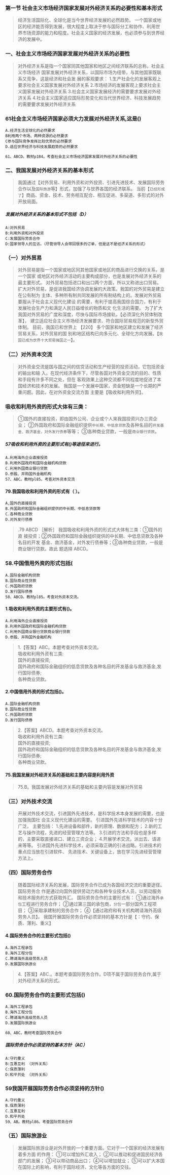 ### 第一节 社会主义市场经济国家发展对外经济关系的必要性和基本形式
>   经济生活国际化、全球化是当今世界经济发展的必然趋势。
    一个国家或地区的经济能否得到发展，很大程度上取决于参与国际分工和协作、利用世
    界市场资源的能力和程度。社会主义国家的经济发展，也必须参与到世界经济的发展中。

### 一、社会主义市场经济国家发展对外经济关系的必要性
>   对外经济关系是指一个国家同其他国家和地区之间经济联系的总称。社会主义市场经济
国家发展对外经济关系，以国际市场为纽带，与其他国家既联系又竞争，这是经济和社会发
展的客观要求：
    1.生产社会化的发展客观上要求社会主义国家发展对外经济关系
    2.市场经济的发展客观上要求社会主义国家发展对外经济关系
    3.社会主义国家发展经济的需要要求发展对外经济关系
    4.社会主义国家适应国际形势变化和当代世界经济、科技发展趋势的需要要求发展对外经济关系

### 61社会主义市场经济国家必须大力发展对外经济关系,这是()
    A.经济生活全球化的必然要求
    B利用两个市场、两种资源的必然要求
    C参与国际竞争发挥比较优势的必然要求
    D.适应世界经济与科技发展趋势的必然要求
    
    61、ABCD。教材p184。考查社会主义市场经济国家发展对外经济关系的必要性
    
### 二、我国发展对外经济关系的基本形式
>   我国通过【对外贸易、利用外资和对外投资、引进先进技术、发展国际劳务合作以及`国际旅游`等】形式，加强了与世界各国的经济联系。
        当前【`已经形成了`】商品、资金、技术、劳务相互配合、相互促进、多渠道、多形式的对外开放局面。

##### 发展对外经济关系的基本形式不包括（D）
    A:对外贸易
    B:利用外资和对外投资
    C:发展国际劳务合作
    D:国家领导人的互访。（尽管领导人会带回很多的订单，但是这不是经济关系的形式）    


### （一）对外贸易
>   对外贸易是指一个国家或地区同其他国家或地区的商品进行交换的关系，是一个国家
    或地区对外经济活动的主要构成部分，也是发展对外经济关系的最主要形式。
    对外贸易包括进口和出口两个方面，所以又称进出口贸易。
    扩大对外贸易，是促进我国经济协调发展的大政策。我国的对外贸易是建立在公有制为
    主体、多种所有制共同发展的所有制结构上的。发展对外贸易要服从于社会主义现代化建设
    的需要，有利于提高我国综合国力，有利于发展社会生产力和满足人民日益增长的物质和文
    化生活的需要。
    为了扩大我国对外贸易的广度和深度，尽快与国际市场接轨，【必须深化外贸体制改革】，
    建立适应社会主义市场经济发展要求、符合国际贸易规范的新型外贸体制。
    目前，我国已和世界上 【220】 多个国家和地区建立和发展了经济贸易关系，对外贸易的国
    别和地区结构已向多元化、全球化方向发展。【`我国已成为世界十大贸易强国之一`】。

### （二）对外资本交流
>   对外资金交流是国与国之间的信贷活动和生产经营的投资活动，它包括资金的输出和输
    入。在现代经济条件下，尽管各国对外资金交流的目的、性质和手段有许多不同之处，但在
    客观效果上这种交流都不同程度地促进了本国经济和技术的发展。
    我国是一个发展中国家，资金短缺是一个长期的严重问题。因此，在对外资金交流方面
    主要是【吸收和利用外资】。
    
### 吸收和利用外资的形式大体有三类：
>   ①国外的直接投资，即由国外公司、企业或个人来我国投资兴办三资企业；
    ②外国政府和国际金融组织提供`中长期、中低息贷款`及各种名目的`开发基金、救济基金，对外发行债券`等等；
    ③各种商业贷款，一般是`商业银行贷款`。
        
##### 57吸收和利用外资的主要形式有()等途径来进行。
    A.利用海外企业直接投资
    B.利用外国政府和国际金融机构贷款
    C.利用外国商业银行贷款
    D.参股、并购国外金融机构
    57、ABC。教材pl85。考查对外资本交流

#### 79.我国吸收和利用外资的形式有（ ）。
    A,国外的直接投资
    B.外国政府和国际金融组织提供的中长期、中低息贷款等
    C.各种商业贷款
    D.对外发行债券
>   .79  ABCD ［解析］ 我国吸收和利用外资的形式式大体有三类：①国外的直
    接投资；②外国政府和国际金融组织提供的中长期、中低息贷款及各种名目的开发
    基金、救济基金，对外发行债券等；③各种商业贷款，一般是商业银行贷款。故此
    题选择 ABCD。

### 58.中国借用外资的形式包括(
    A.国际金融机构贷款
    B.国际商业性贷款
    C.外国政府贷款
    D.发行国际债券
    58、ABCD。教材pl85。考查对外资本交流。    

#### 1.吸收和利用外资的主要形式有()。
    A.利用海外企业直接投资
    B.利用外国政府和国际金融机构贷款
    C.利用外国商业银行贷款商业银行贷款
    D.参股、并购国外金融机构
>   1.【答案】ABC。本题考查对外资本交流。   
吸收和利用外资有三类:   
国外的直接投资;   
国外政府和国际金融组织的低息贷款及各种名目的开发基金与救济基金,发行国际债券;   
各种商业贷款。

#### 2.中国借用外资的形式包括()。
    A.国际金融机构贷款
    B.国际商业性贷款
    C.外国政府贷款
    D.发行国际债券
>   2.【答案】ABCD。本题考查对外资本交流。   
吸收和利用外资有三类:   
国外的直接投资;   
国外政府和国际金融组织的低息贷款及各种名目的开发基金与救济基金,发行国际债券;   
各种商业贷款。 

#### 75.我国发展对外经济关系的基础和主要内容是利用外资
>   75.B。我国发展对外经济关系的基础和主要内容是发展对外贸易















        
### （三）对外技术交流
>   开展对外技术交流，引进国外先进技术，是科学技术本身发展的需要，也是加强我国社
    会主义现代化建设的需要。
    引进国外先进科学技术的内容十分广泛，
    主要包括：
        1.先进设备和部件，新的原理、数据和配方；
        2.新的工艺与操作流程，先进的经营管理方法等。
        3.引进的方法和手段也是多样的，主要采取直接进口、建立三资企业；
        4.开展学术交流，派出去、请进来等等。
        引进国外先进科学技术，必须采取正确的引进战略。引进技术的重点应当放在引进软件、
        先进技术、关键设备上，放在学习先进经营管理方法上。

### （四）国际劳务合作
>   随着国际经济关系的发展，国际劳务合作已成为各国经济交流的重要途径。国际劳务合
作是通过向国外提供劳动力和各种专业技术人员，以劳动服务和技术服务的方式获取外汇。
国际劳务合作的主要形式有：
    ①通过海外`承包`工程进行劳务合作；
    ②通过第三国的承包商，`分包`一部分国外工程项目；
    ③采取承建制的劳务合作；
    ④【通过政府和有关机构聘请海外高级劳务人员】。
    我国开展国际劳务合作必须坚持的基本方针是【：守约、保质、薄利、重义】

#### 4.国际劳务合作的主要形式包括()
    A.海外工程承包
    B.海外工程分包
    C.聘请海外高级劳务人员
    D.发展国际旅游业
>   4.【答案】ABC.。本题考查国际劳务合作。D项不属于国际劳务合作,属于
    对外经济关系的形式。
    

### 60.国际劳务合作的主要形式包括()
    A.海外工程承包
    B.海外工程分包
    C.聘请海外高级劳务人员
    D.发展国际旅游业
        
    60、ABC。教材考查国际劳务合作    

##### 国际劳务合作必须坚持的基本方针（AC）
    A:守约重义
    B:互惠互利 （对外关系）
    C:保质薄利
    D:和平共处 （对外关系）

### 59我国开展国际劳务合作必须坚持的方针()
    A.守约重义
    B.保质薄利
    C.互惠互利
    D.和平共处
    59、AB。教材pl86。考查国际劳务合作

### （五）国际旅游业
>   发展国际旅游业是对外开放的一个重要方面。它对于一个国家的经济发展有着多方面
的作用：
    ①可以增加外汇收入；
    ②可以推动和促进国民经济各部门的发展；
    ③可以带动商品出口；
    ④可以增加就业；
    ⑤可以扩大本国在国际上的影响，有利于国际经济、文化等各方面的交往。







